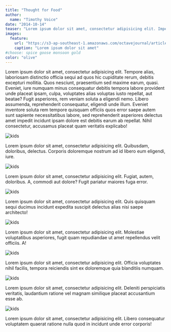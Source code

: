 ```yaml
---
title: "Thought for Food"
author:
  name: "Timothy Voice"
date: "2014-10-14"
teaser: "Lorem ipsum dolor sit amet, consectetur adipisicing elit. Impedit voluptas, aperiam quod asperiores qui, nam aliquam eius vitae debitis aliquid."
images:
  feature: 
    url: "https://s3-ap-southeast-1.amazonaws.com/octavejournal/article-assets/2014-10-15-chef"
    caption: "Lorem ipsum dolor sit amet"
#choose: spice goose monsoon gold
color: "olive"
---
```


Lorem ipsum dolor sit amet, consectetur adipisicing elit. Tempore alias, laboriosam distinctio officia sequi ad quos hic cupiditate rerum, debitis excepturi mollitia. Quos nesciunt, praesentium sed maxime earum, quasi. Eveniet, iure numquam minus consequatur debitis tempora labore provident unde placeat ipsam, culpa, voluptates alias voluptas iusto repellat, aut beatae? Fugit asperiores, rem veniam soluta a eligendi nemo. Libero assumenda, reprehenderit consequatur, eligendi unde illum. Eveniet inventore soluta rem tempore quisquam officiis quos error saepe autem sunt sapiente necessitatibus labore, sed reprehenderit asperiores delectus amet impedit incidunt ipsam dolore est debitis earum ab repellat. Nihil consectetur, accusamus placeat quam veritatis explicabo!

<img src="https://s3-ap-southeast-1.amazonaws.com/octavejournal/article-assets/2014-10-15-kids" alt="kids">


 Lorem ipsum dolor sit amet, consectetur adipisicing elit. Quibusdam, doloribus, delectus. Corporis doloremque nostrum ad id libero eum eligendi, iure.

<img src="https://s3-ap-southeast-1.amazonaws.com/octavejournal/article-assets/2014-10-15-kids" alt="kids">

Lorem ipsum dolor sit amet, consectetur adipisicing elit. Fugiat, autem, doloribus. A, commodi aut dolore? Fugit pariatur maiores fuga error.

<img src="https://s3-ap-southeast-1.amazonaws.com/octavejournal/article-assets/2014-10-15-kids" alt="kids">

Lorem ipsum dolor sit amet, consectetur adipisicing elit. Quis quisquam sequi ducimus incidunt expedita suscipit delectus alias nisi saepe architecto!

<img src="https://s3-ap-southeast-1.amazonaws.com/octavejournal/article-assets/2014-10-15-kids" alt="kids">

Lorem ipsum dolor sit amet, consectetur adipisicing elit. Molestiae voluptatibus asperiores, fugit quam repudiandae ut amet repellendus velit officiis. A!

<img src="https://s3-ap-southeast-1.amazonaws.com/octavejournal/article-assets/2014-10-15-kids" alt="kids">

Lorem ipsum dolor sit amet, consectetur adipisicing elit. Officia voluptates nihil facilis, tempora reiciendis sint ex doloremque quia blanditiis numquam.

<img src="https://s3-ap-southeast-1.amazonaws.com/octavejournal/article-assets/2014-10-15-kids" alt="kids">

Lorem ipsum dolor sit amet, consectetur adipisicing elit. Deleniti perspiciatis veritatis, laudantium ratione vel magnam similique placeat accusantium esse ab.

<img src="https://s3-ap-southeast-1.amazonaws.com/octavejournal/article-assets/2014-10-15-kids" alt="kids">

Lorem ipsum dolor sit amet, consectetur adipisicing elit. Libero consequatur voluptatem quaerat ratione nulla quod in incidunt unde error corporis!